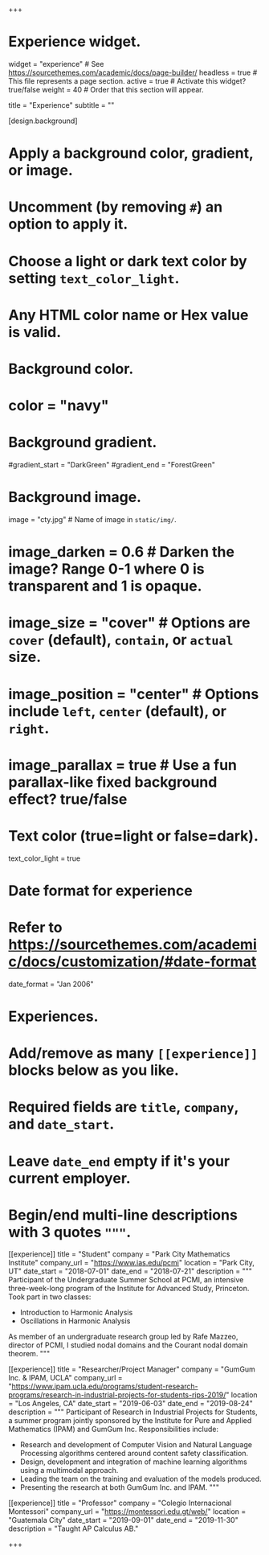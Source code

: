 +++
# Experience widget.
widget = "experience"  # See https://sourcethemes.com/academic/docs/page-builder/
headless = true  # This file represents a page section.
active = true  # Activate this widget? true/false
weight = 40  # Order that this section will appear.

title = "Experience"
subtitle = ""

[design.background]
  # Apply a background color, gradient, or image.
  #   Uncomment (by removing `#`) an option to apply it.
  #   Choose a light or dark text color by setting `text_color_light`.
  #   Any HTML color name or Hex value is valid.

  # Background color.
  # color = "navy"
  
  # Background gradient.
  #gradient_start = "DarkGreen"
  #gradient_end = "ForestGreen"
  
  # Background image.
  image = "cty.jpg"  # Name of image in `static/img/`.
  # image_darken = 0.6  # Darken the image? Range 0-1 where 0 is transparent and 1 is opaque.
  # image_size = "cover"  #  Options are `cover` (default), `contain`, or `actual` size.
  # image_position = "center"  # Options include `left`, `center` (default), or `right`.
  # image_parallax = true  # Use a fun parallax-like fixed background effect? true/false
  
  # Text color (true=light or false=dark).
  text_color_light = true

# Date format for experience
#   Refer to https://sourcethemes.com/academic/docs/customization/#date-format
date_format = "Jan 2006"

# Experiences.
#   Add/remove as many `[[experience]]` blocks below as you like.
#   Required fields are `title`, `company`, and `date_start`.
#   Leave `date_end` empty if it's your current employer.
#   Begin/end multi-line descriptions with 3 quotes `"""`.
[[experience]]
  title = "Student"
  company = "Park City Mathematics Institute"
  company_url = "https://www.ias.edu/pcmi"
  location = "Park City, UT"
  date_start = "2018-07-01"
  date_end = "2018-07-21"
  description = """
  Participant of the Undergraduate Summer School at PCMI, an intensive three-week-long program of the Institute for Advanced Study, Princeton. Took part in two classes:

  * Introduction to Harmonic Analysis
  * Oscillations in Harmonic Analysis

  As member of an undergraduate research group led by Rafe Mazzeo, director of PCMI, I studied nodal domains and the Courant nodal domain theorem.
  """

[[experience]]
  title = "Researcher/Project Manager"
  company = "GumGum Inc. & IPAM, UCLA"
  company_url = "https://www.ipam.ucla.edu/programs/student-research-programs/research-in-industrial-projects-for-students-rips-2019/"
  location = "Los Angeles, CA"
  date_start = "2019-06-03"
  date_end = "2019-08-24"
  description = """
  Participant of Research in Industrial Projects for Students, a summer program jointly sponsored by the Institute for Pure and Applied Mathematics (IPAM) and GumGum Inc. Responsibilities include:

  * Research and development of Computer Vision and Natural Language Processing algorithms centered around content safety classification.
  * Design, development and integration of machine learning algorithms using a multimodal approach.
  * Leading the team on the training and evaluation of the models produced.
  * Presenting the research at both GumGum Inc. and IPAM.
  """

[[experience]]
  title = "Professor"
  company = "Colegio Internacional Montessori"
  company_url = "https://montessori.edu.gt/web/"
  location = "Guatemala City"
  date_start = "2019-09-01"
  date_end = "2019-11-30"
  description = "Taught AP Calculus AB."

+++
